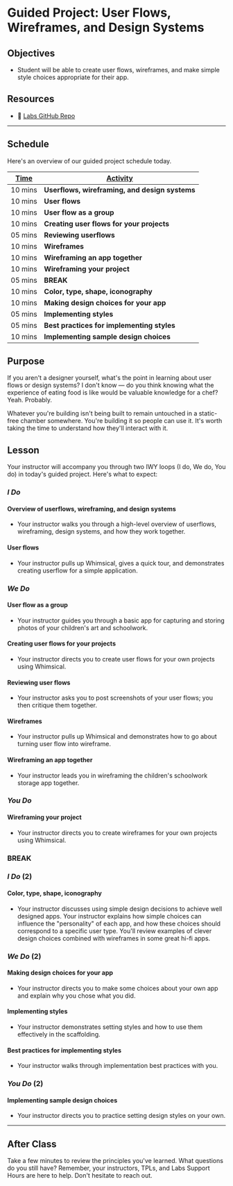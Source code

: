 # Guided Project: User Flows, Wireframes, and Design Systems

## Objectives

* Student will be able to create user flows, wireframes, and make simple style choices appropriate for their app.

## Resources

* 🐙 [Labs GitHub Repo](https://github.com/LambdaSchool/labs-curriculum)

----

## Schedule

Here's an overview of our guided project schedule today.

| <ins>Time</ins> | <ins>Activity</ins>     |
| ---------- | ------------------------------- |
| 10 mins     | **Userflows, wireframing, and design systems**|
| 10 mins      | **User flows**    |
| 10 mins      | **User flow as a group** |
| 10 mins      | **Creating user flows for your projects**    |
| 05 mins      | **Reviewing userflows**  |
| 10 mins      | **Wireframes**  |
| 10 mins      | **Wireframing an app together**|
| 10 mins      | **Wireframing your project**  |
| 05 mins      | **BREAK**                            |
| 10 mins      | **Color, type, shape, iconography**           |
| 10 mins      | **Making design choices for your app**        |
| 05 mins     | **Implementing styles**                |
| 05 mins     | **Best practices for implementing styles**     |
| 10 mins     | **Implementing sample design choices**           |

## Purpose

If you aren't a designer yourself, what's the point in learning about user flows or design systems? I don't know — do you think knowing what the experience of eating food is like would be valuable knowledge for a chef? Yeah. Probably.

Whatever you're building isn't being built to remain untouched in a static-free chamber somewhere. You're building it so people can use it. It's worth taking the time to understand how they'll interact with it.

## Lesson

Your instructor will accompany you through two IWY loops (I do, We do, You do) in today's guided project. Here's what to expect:

### *I Do*

#### Overview of userflows, wireframing, and design systems

* Your instructor walks you through a high-level overview of userflows, wireframing, design systems, and how they work together.
  
#### User flows

* Your instructor pulls up Whimsical, gives a quick tour, and demonstrates creating userflow for a simple application.

### *We Do*

#### User flow as a group

* Your instructor guides you through a basic app for capturing and storing photos of your children's art and schoolwork.

#### Creating user flows for your projects

* Your instructor directs you to create user flows for your own projects using Whimsical.
  
#### Reviewing user flows

* Your instructor asks you to post screenshots of your user flows; you then critique them together.

#### Wireframes

* Your instructor pulls up Whimsical and demonstrates how to go about turning user flow into wireframe.

#### Wireframing an app together

* Your instructor leads you in wireframing the children's schoolwork storage app together.

### *You Do*

#### Wireframing your project

* Your instructor directs you to create wireframes for your own projects using Whimsical.
  
### BREAK

### *I Do* (2)

#### Color, type, shape, iconography

* Your instructor discusses using simple design decisions to achieve well designed apps. Your instructor explains how simple choices can influence the "personality" of each app, and how these choices should correspond to a specific user type. You'll review examples of clever design choices combined with wireframes in some great hi-fi apps.

### *We Do* (2)

#### Making design choices for your app

* Your instructor directs you to make some choices about your own app and explain why you chose what you did.

#### Implementing styles

* Your instructor demonstrates setting styles and how to use them effectively in the scaffolding.

#### Best practices for implementing styles

* Your instructor walks through implementation best practices with you.

### *You Do* (2)

#### Implementing sample design choices

* Your instructor directs you to practice setting design styles on your own.

----

## After Class

Take a few minutes to review the principles you've learned. What questions do you still have? Remember, your instructors, TPLs, and Labs Support Hours are here to help. Don't hesitate to reach out.
